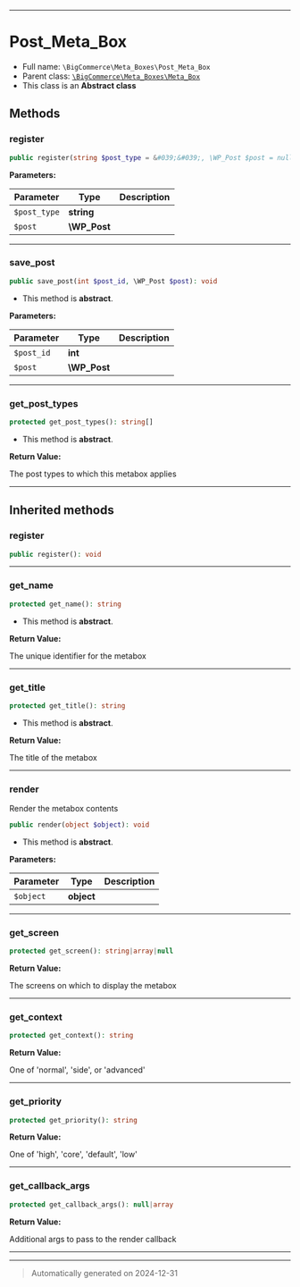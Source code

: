 ***

# Post_Meta_Box





* Full name: `\BigCommerce\Meta_Boxes\Post_Meta_Box`
* Parent class: [`\BigCommerce\Meta_Boxes\Meta_Box`](./classes/BigCommerce/Meta_Boxes/Meta_Box.md)
* This class is an **Abstract class**




## Methods


### register



```php
public register(string $post_type = &#039;&#039;, \WP_Post $post = null): void
```








**Parameters:**

| Parameter | Type | Description |
|-----------|------|-------------|
| `$post_type` | **string** |  |
| `$post` | **\WP_Post** |  |





***

### save_post



```php
public save_post(int $post_id, \WP_Post $post): void
```




* This method is **abstract**.



**Parameters:**

| Parameter | Type | Description |
|-----------|------|-------------|
| `$post_id` | **int** |  |
| `$post` | **\WP_Post** |  |





***

### get_post_types



```php
protected get_post_types(): string[]
```




* This method is **abstract**.




**Return Value:**

The post types to which this metabox applies




***


## Inherited methods


### register



```php
public register(): void
```












***

### get_name



```php
protected get_name(): string
```




* This method is **abstract**.




**Return Value:**

The unique identifier for the metabox




***

### get_title



```php
protected get_title(): string
```




* This method is **abstract**.




**Return Value:**

The title of the metabox




***

### render

Render the metabox contents

```php
public render(object $object): void
```




* This method is **abstract**.



**Parameters:**

| Parameter | Type | Description |
|-----------|------|-------------|
| `$object` | **object** |  |





***

### get_screen



```php
protected get_screen(): string|array|null
```









**Return Value:**

The screens on which to display the metabox




***

### get_context



```php
protected get_context(): string
```









**Return Value:**

One of 'normal', 'side', or 'advanced'




***

### get_priority



```php
protected get_priority(): string
```









**Return Value:**

One of 'high', 'core', 'default', 'low'




***

### get_callback_args



```php
protected get_callback_args(): null|array
```









**Return Value:**

Additional args to pass to the render callback




***


***
> Automatically generated on 2024-12-31
